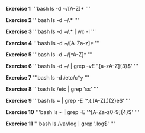 **Exercise 1**
'''bash
ls -d ~/[A-Z]*
'''

**Exercise 2**
'''bash
ls -d ~/.* 
'''

**Exercise 3**
'''bash
ls -d ~/.* | wc -l
'''

**Exercise 4**
'''bash
ls -d ~/[A-Za-z]*
'''

**Exercise 5**
'''bash
ls -d ~/[^A-Z]*
'''

**Exercise 6**
'''bash
ls -d ~/ | grep -vE '\.[a-zA-Z]{3}$'
'''

**Exercise 7**
'''bash
ls -d /etc/c*y
'''

**Exercise 8**
'''bash
ls /etc | grep 'ss'
'''

**Exercise 9**
'''bash
ls ~ | grep -E '^.(.[A-Z].){2}e$'
'''

**Exercise 10**
'''bash
ls ~ | grep -E '^[A-Za-z0-9]{4}$'
'''

**Exercise 11**
'''bash
ls /var/log | grep '\.log$'
'''
